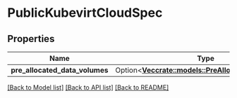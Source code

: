 # PublicKubevirtCloudSpec

## Properties

Name | Type | Description | Notes
------------ | ------------- | ------------- | -------------
**pre_allocated_data_volumes** | Option<[**Vec<crate::models::PreAllocatedDataVolume>**](PreAllocatedDataVolume.md)> |  | [optional]

[[Back to Model list]](../README.md#documentation-for-models) [[Back to API list]](../README.md#documentation-for-api-endpoints) [[Back to README]](../README.md)


